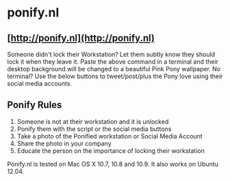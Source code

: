 # ponify.nl

## [http://ponify.nl](http://ponify.nl)

Someone didn't lock their Workstation? Let them subtly know they should lock it when they leave it. Paste the above command in a terminal and their desktop background will be changed to a beautiful Pink Pony wallpaper. No terminal? Use the below buttons to tweet/post/plus the Pony love using their social media accounts. 

## Ponify Rules

1. Someone is not at their workstation and it is unlocked
2. Ponify them with the script or the social media buttons
2. Take a photo of the Ponified workstation or Social Media Account
2. Share the photo in your company
2. Educate the person on the importance of locking their workstation

Ponify.nl is tested on Mac OS X 10.7, 10.8 and 10.9. It also works on Ubuntu 12.04. 

